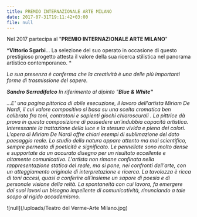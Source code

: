 ```yaml
---
title: PREMIO INTERNAZIONALE ARTE MILANO
date: 2017-07-31T19:11:42+03:00
file: null
---
```

Nel 2017 partecipa al "**PREMIO
INTERNAZIONALE ARTE MILANO**"

<!--more-->

***Vittorio Sgarbi**... La selezione del suo operato in occasione di
questo prestigioso progetto attesta il valore della sua ricerca stilistica nel
panorama artistico contemporaneo. *

*La sua presenza è conferma che la
creatività è una delle più importanti forme di trasmissione del sapere.*

***Sandro
Serradifalco** In
riferimento al dipinto "**Blue & White"***

*...E' una pagina pittorica di
abile esecuzione, il lavoro dell'artista Miriam De Nardi, il cui valore
compositivo si basa su una scelta cromatica ben calibrata fra toni, controtoni
e sapienti giochi chiaroscurali . La pittrice dà prova in questa composizione
di possedere un'indubbia capacità artistica. Interessante la trattazione della
luce e la stesura vivida e piena dei colori. L'opera di Miriam De Nardi offre
chiari esempi di sublimazione del dato paesaggio reale. Lo studio della natura
appare attento ma mai scientifico, sempre perneato di poeticità e significato.
Le pennellate sono molto dense e supportate da un accurato disegno per un
risultato eccellente e altamente comunicativo. L'artista non rimane
confinata nella rappresentazione statica del reale, ma si pone, nei confronti
dell'arte, con un atteggiamento originale di interpretazione e ricerca. La
tavolozza è ricca di toni accesi, quasi a conferire all'insieme un sapore di
poesia e di personale visione della reltà. La spontaneità con cui lavora, fa
emergere dai suoi lavori un bisogno impellente di comunicatività, rinunciando a
tale scopo al rigido accademismo.*

![null](/uploads/Teatro del Verme-Arte Milano.jpg)



